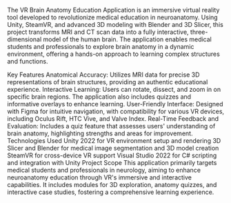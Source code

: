 The VR Brain Anatomy Education Application is an immersive virtual reality tool developed to revolutionize medical education in neuroanatomy. Using Unity, SteamVR, and advanced 3D modeling with Blender and 3D Slicer, this project transforms MRI and CT scan data into a fully interactive, three-dimensional model of the human brain. The application enables medical students and professionals to explore brain anatomy in a dynamic environment, offering a hands-on approach to learning complex structures and functions.

Key Features
Anatomical Accuracy: Utilizes MRI data for precise 3D representations of brain structures, providing an authentic educational experience.
Interactive Learning: Users can rotate, dissect, and zoom in on specific brain regions. The application also includes quizzes and informative overlays to enhance learning.
User-Friendly Interface: Designed with Figma for intuitive navigation, with compatibility for various VR devices, including Oculus Rift, HTC Vive, and Valve Index.
Real-Time Feedback and Evaluation: Includes a quiz feature that assesses users' understanding of brain anatomy, highlighting strengths and areas for improvement.
Technologies Used
Unity 2022 for VR environment setup and rendering
3D Slicer and Blender for medical image segmentation and 3D model creation
SteamVR for cross-device VR support
Visual Studio 2022 for C# scripting and integration with Unity
Project Scope
This application primarily targets medical students and professionals in neurology, aiming to enhance neuroanatomy education through VR's immersive and interactive capabilities. It includes modules for 3D exploration, anatomy quizzes, and interactive case studies, fostering a comprehensive learning experience.
